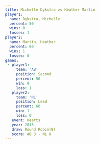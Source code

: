 ```yaml
---
title: Michelle Dykstra vs Heather Martin
player1:                 
  name: Dykstra, Michelle
  percent: 50            
  wins: 0                
  losses: 1              
player2:                 
  name: Martin, Heather  
  percent: 60            
  wins: 1                
  losses: 0              
games:
 - player1:          
     team: 'AB'      
     position: Second
     percent: 50     
     win: 0          
     loss: 1         
   player2:        
     team: 'NL'    
     position: Lead
     percent: 60   
     win: 1        
     loss: 0       
   event: Hearts       
   year: 2013          
   draw: Round Robin(8)
   score: AB 3 - NL 8  
---
```

